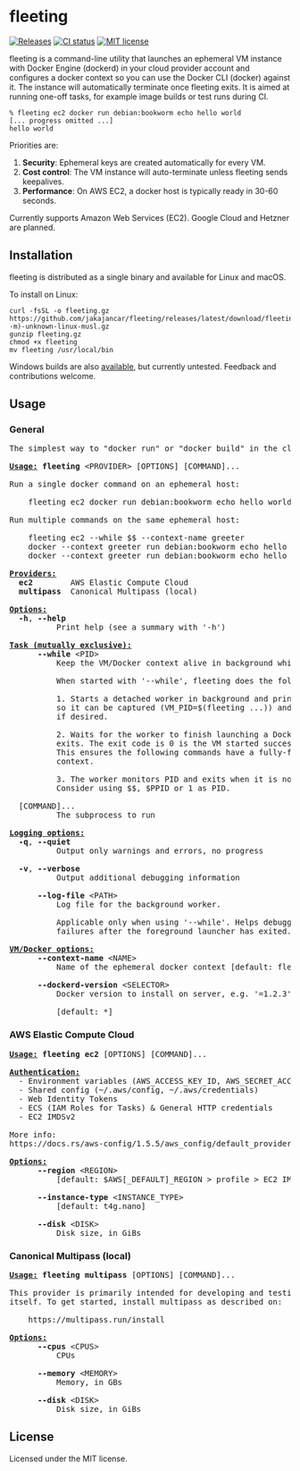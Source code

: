# fleeting

[![Releases](https://img.shields.io/github/v/release/jakajancar/fleeting)](https://github.com/jakajancar/fleeting/releases)
[![CI status](https://img.shields.io/github/actions/workflow/status/jakajancar/fleeting/ci.yml?branch=master&logo=github&label=ci)](https://github.com/jakajancar/fleeting/actions/workflows/ci.yml?query=branch%3Amaster)
[![MIT license](https://img.shields.io/badge/license-MIT-blue.svg)](./LICENSE)

fleeting is a command-line utility that launches an ephemeral VM instance with Docker Engine (dockerd) in your cloud provider account and configures a docker context so you can use the Docker CLI (docker) against it. The instance will automatically terminate once fleeting exits. It is aimed at running one-off tasks, for example image builds or test runs during CI.

    % fleeting ec2 docker run debian:bookworm echo hello world
    [... progress omitted ...]
    hello world

Priorities are:

 1. **Security**: Ephemeral keys are created automatically for every VM.
 2. **Cost control**: The VM instance will auto-terminate unless fleeting sends keepalives.
 3. **Performance**: On AWS EC2, a docker host is typically ready in 30-60 seconds.

Currently supports Amazon Web Services (EC2). Google Cloud and Hetzner are planned.

## Installation

fleeting is distributed as a single binary and available for Linux and macOS.

To install on Linux:

    curl -fsSL -o fleeting.gz https://github.com/jakajancar/fleeting/releases/latest/download/fleeting-$(uname -m)-unknown-linux-musl.gz
    gunzip fleeting.gz
    chmod +x fleeting
    mv fleeting /usr/local/bin

Windows builds are also [available](https://github.com/jakajancar/fleeting/releases), but currently untested. Feedback and contributions welcome.

## Usage

### General

<pre>
The simplest way to &quot;docker run&quot; or &quot;docker build&quot; in the cloud

<b><u>Usage:</u></b> <b>fleeting</b> &lt;PROVIDER&gt; [OPTIONS] [COMMAND]...

Run a single docker command on an ephemeral host:

    fleeting ec2 docker run debian:bookworm echo hello world

Run multiple commands on the same ephemeral host:

    fleeting ec2 --while $$ --context-name greeter
    docker --context greeter run debian:bookworm echo hello world
    docker --context greeter run debian:bookworm echo hello again

<b><u>Providers:</u></b>
  <b>ec2</b>        AWS Elastic Compute Cloud
  <b>multipass</b>  Canonical Multipass (local)

<b><u>Options:</u></b>
  <b>-h</b>, <b>--help</b>
          Print help (see a summary with &#39;-h&#39;)

<b><u>Task (mutually exclusive):</u></b>
      <b>--while</b> &lt;PID&gt;
          Keep the VM/Docker context alive in background while PID is running.
          
          When started with &#39;--while&#39;, fleeting does the following:
          
          1. Starts a detached worker in background and prints its PID to stdout
          so it can be captured (VM_PID=$(fleeting ...)) and killed explicitly,
          if desired.
          
          2. Waits for the worker to finish launching a Docker context and
          exits. The exit code is 0 is the VM started successfully or 1 if not.
          This ensures the following commands have a fully-functioning Docker
          context.
          
          3. The worker monitors PID and exits when it is no longer running.
          Consider using $$, $PPID or 1 as PID.

  [COMMAND]...
          The subprocess to run

<b><u>Logging options:</u></b>
  <b>-q</b>, <b>--quiet</b>
          Output only warnings and errors, no progress

  <b>-v</b>, <b>--verbose</b>
          Output additional debugging information

      <b>--log-file</b> &lt;PATH&gt;
          Log file for the background worker.
          
          Applicable only when using &#39;--while&#39;. Helps debugging docker context
          failures after the foreground launcher has exited.

<b><u>VM/Docker options:</u></b>
      <b>--context-name</b> &lt;NAME&gt;
          Name of the ephemeral docker context [default: fleeting-&lt;pid&gt;]

      <b>--dockerd-version</b> &lt;SELECTOR&gt;
          Docker version to install on server, e.g. &#39;=1.2.3&#39; or &#39;^1.2.3&#39;
          
          [default: *]
</pre>

### AWS Elastic Compute Cloud

<pre>
<b><u>Usage:</u></b> <b>fleeting</b> <b>ec2</b> [OPTIONS] [COMMAND]...

<b><u>Authentication:</u></b>
  - Environment variables (AWS_ACCESS_KEY_ID, AWS_SECRET_ACCESS_KEY)
  - Shared config (~/.aws/config, ~/.aws/credentials)
  - Web Identity Tokens
  - ECS (IAM Roles for Tasks) &amp; General HTTP credentials
  - EC2 IMDSv2

More info:
https://docs.rs/aws-config/1.5.5/aws_config/default_provider/credentials/struct.DefaultCredentialsChain.html

<b><u>Options:</u></b>
      <b>--region</b> &lt;REGION&gt;
          [default: $AWS[_DEFAULT]_REGION &gt; profile &gt; EC2 IMDSv2 &gt; us-east-1]

      <b>--instance-type</b> &lt;INSTANCE_TYPE&gt;
          [default: t4g.nano]

      <b>--disk</b> &lt;DISK&gt;
          Disk size, in GiBs
</pre>

### Canonical Multipass (local)

<pre>
<b><u>Usage:</u></b> <b>fleeting</b> <b>multipass</b> [OPTIONS] [COMMAND]...

This provider is primarily intended for developing and testing fleeting
itself. To get started, install multipass as described on:

    https://multipass.run/install

<b><u>Options:</u></b>
      <b>--cpus</b> &lt;CPUS&gt;
          CPUs

      <b>--memory</b> &lt;MEMORY&gt;
          Memory, in GBs

      <b>--disk</b> &lt;DISK&gt;
          Disk size, in GiBs
</pre>



## License

Licensed under the MIT license.
